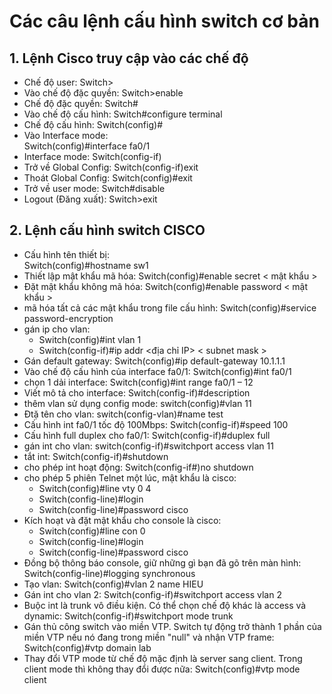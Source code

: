 # Các câu lệnh cấu hình switch cơ bản
## 1. Lệnh Cisco truy cập vào các chế độ
- Chế độ user: Switch> 
- Vào chế độ đặc quyền: Switch>enable
- Chế độ đặc quyền: Switch#
- Vào chế độ cấu hình: Switch#configure terminal
- Chế độ cấu hình: Switch(config)#
- Vào Interface mode: 	
Switch(config)#interface fa0/1
- Interface mode: Switch(config-if)
- Trở về Global Config: Switch(config-if)exit
- Thoát Global Config: Switch(config)#exit
- Trở về user mode: Switch#disable
- Logout (Đăng xuất): Switch>exit

## 2. Lệnh cấu hình switch CISCO
- Cấu hình tên thiết bị: 	
Switch(config)#hostname sw1
- Thiết lập mật khẩu mã hóa: Switch(config)#enable secret < mật khẩu >
- Đặt mật khẩu không mã hóa: Switch(config)#enable password < mật khẩu >
- mã hóa tất cả các mật khẩu trong file cấu hình: Switch(config)#service password-encryption
- gán ip cho vlan:
  - Switch(config)#int vlan 1
  - Switch(config-if)#ip addr <địa chỉ IP> < subnet mask >
- Gán default gateway: Switch(config)#ip default-gateway 10.1.1.1
- Vào chế độ cấu hình của interface fa0/1: Switch(config)#int fa0/1
- chọn 1 dải interface: Switch(config)#int range fa0/1 – 12
-  Viết mô tả cho interface: Switch(config-if)#description
- thêm vlan sử dụng config mode: switch(config)#vlan 11
- Đtặ tên cho vlan: switch(config-vlan)#name test
- Cấu hình int fa0/1 tốc độ 100Mbps: Switch(config-if)#speed 100
- Cấu hình full duplex cho fa0/1: Switch(config-if)#duplex full
- gán int cho vlan: switch(config-if)#switchport access vlan 11
- tắt int: Switch(config-if)#shutdown
- cho phép int hoạt động: Switch(config-if#)no shutdown
- cho phép 5 phiên Telnet một lúc, mật khẩu là cisco: 
  - Switch(config)#line vty 0 4
  - Switch(config-line)#login
  - Switch(config-line)#password cisco
- Kích hoạt và đặt mật khẩu cho console là cisco: 
  - Switch(config)#line con 0
  - Switch(config-line)#login
  - Switch(config-line)#password cisco
- Đồng bộ thông báo console, giữ những gì bạn đã gõ trên màn hình: Switch(config-line)#logging synchronous
- Tạo vlan: Switch(config)#vlan 2 name HIEU
- Gán int cho vlan 2:	Switch(config-if)#switchport access vlan 2
- Buộc int là trunk vô điều kiện. Có thể chọn chế độ khác là access và dynamic: Switch(config-if)#switchport mode trunk
- Gán thủ công switch vào miền VTP. Switch tự động trở thành 1 phần của miền VTP nếu nó đang trong miền "null" và nhận VTP frame:  Switch(config)#vtp domain lab
- Thay đổi VTP mode từ chế độ mặc định là server sang client. Trong client mode thì không thay đổi được nữa: Switch(config)#vtp mode client





